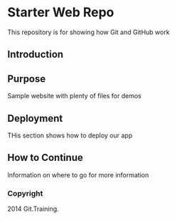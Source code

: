 # Starter Web Repo

This repository is for showing how Git and GitHub work

## Introduction

## Purpose

Sample website with plenty of files for demos

## Deployment

THis section shows how to deploy our app

## How to Continue
Information on where to go for more information

### Copyright

2014 Git.Training.
